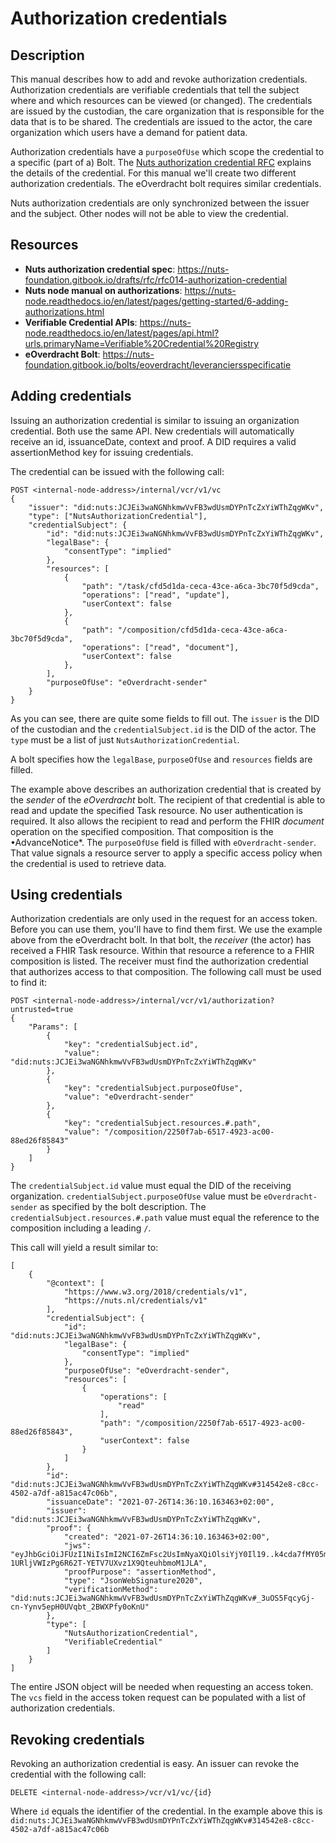 # Authorization credentials

## Description

This manual describes how to add and revoke authorization credentials.
Authorization credentials are verifiable credentials that tell the subject where and which resources can be viewed (or changed).
The credentials are issued by the custodian, the care organization that is responsible for the data that is to be shared.
The credentials are issued to the actor, the care organization which users have a demand for patient data.

Authorization credentials have a `purposeOfUse` which scope the credential to a specific (part of a) Bolt.
The [Nuts authorization credential RFC](https://nuts-foundation.gitbook.io/drafts/rfc/rfc014-authorization-credential) explains the details of the credential.
For this manual we'll create two different authorization credentials. 
The eOverdracht bolt requires similar credentials.

Nuts authorization credentials are only synchronized between the issuer and the subject. 
Other nodes will not be able to view the credential.

## Resources

- **Nuts authorization credential spec**: https://nuts-foundation.gitbook.io/drafts/rfc/rfc014-authorization-credential
- **Nuts node manual on authorizations**: https://nuts-node.readthedocs.io/en/latest/pages/getting-started/6-adding-authorizations.html
- **Verifiable Credential APIs**: https://nuts-node.readthedocs.io/en/latest/pages/api.html?urls.primaryName=Verifiable%20Credential%20Registry
- **eOverdracht Bolt**: https://nuts-foundation.gitbook.io/bolts/eoverdracht/leveranciersspecificatie

## Adding credentials

Issuing an authorization credential is similar to issuing an organization credential. Both use the same API. New credentials will automatically receive an id, issuanceDate, context and proof. A DID requires a valid assertionMethod key for issuing credentials.

The credential can be issued with the following call:

```
POST <internal-node-address>/internal/vcr/v1/vc
{
    "issuer": "did:nuts:JCJEi3waNGNhkmwVvFB3wdUsmDYPnTcZxYiWThZqgWKv",
    "type": ["NutsAuthorizationCredential"],
    "credentialSubject": {
        "id": "did:nuts:JCJEi3waNGNhkmwVvFB3wdUsmDYPnTcZxYiWThZqgWKv",
        "legalBase": {
            "consentType": "implied"
        },
        "resources": [
            {
                "path": "/task/cfd5d1da-ceca-43ce-a6ca-3bc70f5d9cda",
                "operations": ["read", "update"],
                "userContext": false
            },
            {
                "path": "/composition/cfd5d1da-ceca-43ce-a6ca-3bc70f5d9cda",
                "operations": ["read", "document"],
                "userContext": false
            },
        ],
        "purposeOfUse": "eOverdracht-sender"
    }
}
```
As you can see, there are quite some fields to fill out.
The `issuer` is the DID of the custodian and the `credentialSubject.id` is the DID of the actor.
The `type` must be a list of just `NutsAuthorizationCredential`.

A bolt specifies how the `legalBase`, `purposeOfUse` and `resources` fields are filled.

The example above describes an authorization credential that is created by the *sender* of the *eOverdracht* bolt.
The recipient of that credential is able to read and update the specified Task resource.
No user authentication is required.
It also allows the recipient to read and perform the FHIR *document* operation on the specified composition.
That composition is the •AdvanceNotice*.
The `purposeOfUse` field is filled with `eOverdracht-sender`. 
That value signals a resource server to apply a specific access policy when the credential is used to retrieve data.

## Using credentials

Authorization credentials are only used in the request for an access token.
Before you can use them, you'll have to find them first.
We use the example above from the eOverdracht bolt.
In that bolt, the *receiver* (the actor) has received a FHIR Task resource. 
Within that resource a reference to a FHIR composition is listed.
The receiver must find the authorization credential that authorizes access to that composition.
The following call must be used to find it:

```
POST <internal-node-address>/internal/vcr/v1/authorization?untrusted=true
{
    "Params": [
        {
            "key": "credentialSubject.id",
            "value": "did:nuts:JCJEi3waNGNhkmwVvFB3wdUsmDYPnTcZxYiWThZqgWKv"
        },
        {
            "key": "credentialSubject.purposeOfUse",
            "value": "eOverdracht-sender"
        },
        {
            "key": "credentialSubject.resources.#.path",
            "value": "/composition/2250f7ab-6517-4923-ac00-88ed26f85843"
        }
    ]
}
```

The `credentialSubject.id` value must equal the DID of the receiving organization.
`credentialSubject.purposeOfUse` value must be `eOverdracht-sender` as specified by the bolt description.
The `credentialSubject.resources.#.path` value must equal the reference to the composition including a leading `/`.

This call will yield a result similar to:

```
[
    {
        "@context": [
            "https://www.w3.org/2018/credentials/v1",
            "https://nuts.nl/credentials/v1"
        ],
        "credentialSubject": {
            "id": "did:nuts:JCJEi3waNGNhkmwVvFB3wdUsmDYPnTcZxYiWThZqgWKv",
            "legalBase": {
                "consentType": "implied"
            },
            "purposeOfUse": "eOverdracht-sender",
            "resources": [
                {
                    "operations": [
                        "read"
                    ],
                    "path": "/composition/2250f7ab-6517-4923-ac00-88ed26f85843",
                    "userContext": false
                }
            ]
        },
        "id": "did:nuts:JCJEi3waNGNhkmwVvFB3wdUsmDYPnTcZxYiWThZqgWKv#314542e8-c8cc-4502-a7df-a815ac47c06b",
        "issuanceDate": "2021-07-26T14:36:10.163463+02:00",
        "issuer": "did:nuts:JCJEi3waNGNhkmwVvFB3wdUsmDYPnTcZxYiWThZqgWKv",
        "proof": {
            "created": "2021-07-26T14:36:10.163463+02:00",
            "jws": "eyJhbGciOiJFUzI1NiIsImI2NCI6ZmFsc2UsImNyaXQiOlsiYjY0Il19..k4cda7fMY05mnp4gsNJ3hNExjsSz3mqymyo4xJWkbb9-1URljVWIzPg6R62T-YETV7UXvz1X9QteuhbmoM1JLA",
            "proofPurpose": "assertionMethod",
            "type": "JsonWebSignature2020",
            "verificationMethod": "did:nuts:JCJEi3waNGNhkmwVvFB3wdUsmDYPnTcZxYiWThZqgWKv#_3uOS5FqcyGj-cn-Yynv5epH0UVqbt_2BWXPfy0oKnU"
        },
        "type": [
            "NutsAuthorizationCredential",
            "VerifiableCredential"
        ]
    }
]
```

The entire JSON object will be needed when requesting an access token.
The `vcs` field in the access token request can be populated with a list of authorization credentials. 

## Revoking credentials

Revoking an authorization credential is easy. An issuer can revoke the credential with the following call:

```
DELETE <internal-node-address>/vcr/v1/vc/{id}
```

Where `id` equals the identifier of the credential. In the example above this is `did:nuts:JCJEi3waNGNhkmwVvFB3wdUsmDYPnTcZxYiWThZqgWKv#314542e8-c8cc-4502-a7df-a815ac47c06b`
